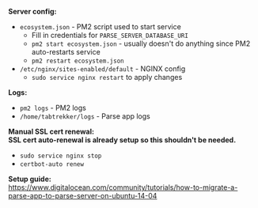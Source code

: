 **Server config:**  
- `ecosystem.json` - PM2 script used to start service  
  - Fill in credentials for `PARSE_SERVER_DATABASE_URI`
  - `pm2 start ecosystem.json` - usually doesn't do anything since PM2 auto-restarts service
  - `pm2 restart ecosystem.json`
- `/etc/nginx/sites-enabled/default` - NGINX config  
  - `sudo service nginx restart` to apply changes  

**Logs:**  
- `pm2 logs` - PM2 logs
- `/home/tabtrekker/logs` - Parse app logs

**Manual SSL cert renewal:**  
**SSL cert auto-renewal is already setup so this shouldn't be needed.**
- `sudo service nginx stop`
- `certbot-auto renew`

**Setup guide:**  
https://www.digitalocean.com/community/tutorials/how-to-migrate-a-parse-app-to-parse-server-on-ubuntu-14-04
